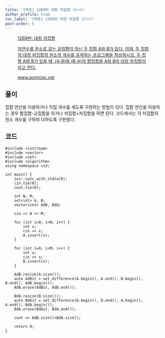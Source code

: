 ```yaml
---
title: '[백준] 1269번 대칭 차집합 (C++)'
author_profile: true
toc_label: '[백준] 1269번 대칭 차집합 (C++)'
post-order: 6
---
```


<figure data-ke-type="opengraph"><a href="https://www.acmicpc.net/problem/1269" data-source-url="https://www.acmicpc.net/problem/1269">
<div class="og-image" style="background-image: url('https://drive.google.com/uc?export=view&id=1nCax5mgwtYA82T46I_ntU1afsBBNkrLr');"></div>
<div class="og-text">
<p class="og-title">1269번: 대칭 차집합</p>
<p class="og-desc">자연수를 원소로 갖는 공집합이 아닌 두 집합 A와 B가 있다. 이때, 두 집합의 대칭 차집합의 원소의 개수를 출력하는 프로그램을 작성하시오. 두 집합 A와 B가 있을 때, (A-B)와 (B-A)의 합집합을 A와 B의 대칭 차집합이라고 한다.</p>
<p class="og-host">www.acmicpc.net</p></div></a></figure>

## 풀이
집합 연산을 이용하거나 직접 개수를 세도록 구현하는 방법이 있다. 집합 연산을 이용하는 경우 합집합-교집합을 하거나 차집합+차집합을 하면 된다. 코드에서는 각 차집합의 원소 개수를 구하여 더하도록 구현했다.

## 코드
```cpp::lineons
#include <iostream>
#include <vector>
#include <set>
#include <algorithm>
using namespace std;

int main() {
    ios::sync_with_stdio(0);
    cin.tie(0);
    cout.tie(0);

    int N, M;
    set<int> A, B;
    vector<int> AdB, BdA;

    cin >> N >> M;

    for (int i=0; i<N; i++) {
        int x;
        cin >> x;
        A.insert(x);
    }

    for (int i=0; i<M; i++) {
        int x;
        cin >> x;
        B.insert(x);
    }

    AdB.resize(A.size());
    auto AdBit = set_difference(A.begin(), A.end(), B.begin(), B.end(), AdB.begin());
    AdB.erase(AdBit, AdB.end());

    BdA.resize(B.size());
    auto BdAit = set_difference(B.begin(), B.end(), A.begin(), A.end(), BdA.begin());
    BdA.erase(BdAit, BdA.end());

    cout << AdB.size()+BdA.size();

    return 0;
}
```
